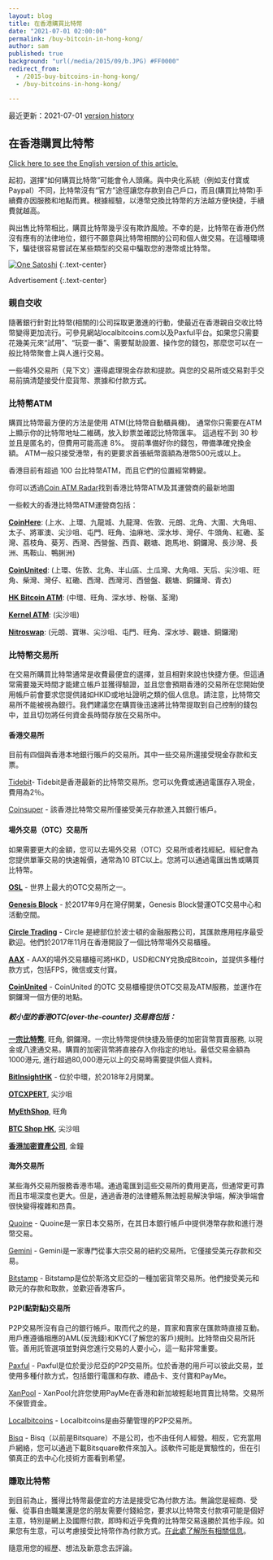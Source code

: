 ```yaml
---
layout: blog
title: 在香港購買比特幣
date: "2021-07-01 02:00:00"
permalink: /buy-bitcoin-in-hong-kong/
author: sam
published: true
background: "url(/media/2015/09/b.JPG) #FF0000"
redirect_from:
  - /2015-buy-bitcoins-in-hong-kong/
  - /buy-bitcoins-in-hong-kong/

---
```


最近更新：2021-07-01 [version history](https://github.com/bitcoinhk/bitcoinhk.github.io/commits/master/_posts/2015-09-08-buy-bitcoin-in-hong-kong.md)

## 在香港購買比特幣

[Click here to see the English version of this article.](https://www.bitcoin.org.hk/buy-bitcoin-in-hong-kong/)

起初，選擇“如何購買比特幣”可能會令人頭痛。與中央化系統（例如支付寶或Paypal）不同，比特幣沒有“官方”途徑讓您存款到自己戶口，而且(購買比特幣)手續費亦因服務和地點而異。根據經驗，以港幣兌換比特幣的方法越方便快捷，手續費就越高。

與出售比特幣相比，購買比特幣幾乎沒有欺詐風險。不幸的是，比特幣在香港仍然沒有應有的法律地位，銀行不願意與比特幣相關的公司和個人做交易。在這種環境下，騙徒很容易嘗試在某些類型的交易中騙取您的港幣或比特幣。

[![One Satoshi](https://cdn.onesatoshi.world/bitcoin-org/bitcoin-org-banner-01.jpg)](https://www.onesatoshi.world/)
{:.text-center}

Advertisement
{:.text-center}

### 親自交收

隨著銀行針對比特幣(相關的)公司採取更激進的行動，使最近在香港親自交收比特幣變得更加流行。可參見網站localbitcoins.com以及Paxful平台。如果您只需要花幾美元來“試用”、“玩耍一番”、需要幫助設置、操作您的錢包，那麼您可以在一般比特幣聚會上與人進行交易。

一些場外交易所（見下文）還得處理現金存款和提款。與您的交易所或交易對手交易前搞清楚接受什麼貨幣、票據和付款方式。

### 比特幣ATM

購買比特幣最方便的方法是使用 ATM(比特幣自動櫃員機)。 通常你只需要在ATM上顯示你的比特幣地址二維碼，放入鈔票並確認比特幣匯率。 這過程不到 30 秒並且是匿名的，但費用可能高達 8%。 提前準備好你的錢包，帶備準確兌換金額。 ATM一般只接受港幣，有的更要求首張紙幣面額為港幣500元或以上。

香港目前有超過 100 台比特幣ATM，而且它們的位置經常轉變。

你可以透過[Coin ATM Radar](http://coinatmradar.com/)找到香港比特幣ATM及其運營商的最新地圖

一些較大的香港比特幣ATM運營商包括：

**[CoinHere](https://coinhere.io/atm-locations/)**: (上水、上環、九龍城、九龍灣、佐敦、元朗、北角、大圍、大角咀、太子、將軍澳、尖沙咀、屯門、旺角、油麻地、深水埗、灣仔、牛頭角、紅磡、荃灣、荔枝角、葵芳、西灣、西營盤、西貢、觀塘、跑馬地、銅鑼灣、長沙灣、長洲、馬鞍山、鴨脷洲)

**[CoinUnited](https://coinunited.io/tc/atm)**: (上環、佐敦、北角、半山區、土瓜灣、大角咀、天后、尖沙咀、旺角、柴灣、灣仔、紅磡、西灣、西灣河、西營盤、觀塘、銅鑼灣、青衣)

**[HK Bitcoin ATM](http://hkbitcoinatm.com)**: (中環、旺角、深水埗、粉嶺、荃灣)

**[Kernel ATM](https://kernelatm.hk/)**: (尖沙咀)

**[Nitroswap](https://nitroswap.com/location-2/index.html)**: (元朗、寶琳、尖沙咀、屯門、旺角、深水埗、觀塘、銅鑼灣)

### 比特幣交易所
在交易所購買比特幣通常是收費最便宜的選擇，並且相對來說也快捷方便。但這通常需要幾天時間才能建立帳戶並獲得驗證，並且您會預期香港的交易所在您開始使用帳戶前會要求您提供諸如HKID或地址證明之類的個人信息。請注意，比特幣交易所不能被視為銀行。我們建議您在購買後迅速將比特幣提取到自己控制的錢包中，並且切勿將任何資金長時間存放在交易所中。

#### 香港交易所
目前有四個與香港本地銀行賬戶的交易所。其中一些交易所還接受現金存款和支票。 

[Tidebit](https://www.tidebit.com/)- Tidebit是香港最新的比特幣交易所。您可以免費或通過電匯存入現金，費用為2％。

[Coinsuper](https://www.coinsuper.com/) - 該香港比特幣交易所僅接受美元存款進入其銀行帳戶。

#### 場外交易（OTC）交易所

如果需要更大的金額，您可以去場外交易（OTC）交易所或者找經紀。經紀會為您提供單筆交易的快速報價，通常為10 BTC以上。您將可以通過電匯出售或購買比特幣。 

**[OSL](https://www.osl.com/)** - 世界上最大的OTC交易所之一。

**[Genesis Block](https://www.genesisblockhk.com/)** - 於2017年9月在灣仔開業，Genesis Block營運OTC交易中心和活動空間。

**[Circle Trading](https://www.circletrading.com/)** - Circle 是總部位於波士頓的金融服務公司，其匯款應用程序最受歡迎。他們於2017年11月在香港開設了一個比特幣場外交易櫃檯。

**[AAX](https://www.aax.com/otc/home)** - AAX的場外交易櫃檯可將HKD，USD和CNY兌換成Bitcoin，並提供多種付款方式，包括FPS，微信或支付寶。

**[CoinUnited](https://coinunited.io/en/otc)** - CoinUnited 的OTC 交易櫃檯提供OTC交易及ATM服務，並運作在銅鑼灣一個方便的地點。

##### 較小型的香港OTC(over-the-counter) 交易商包括：

**[一宗比特幣](https://www.onesatoshi.world/)**, 旺角, 銅鑼灣。一宗比特幣提供快捷及簡便的加密貨幣買賣服務, 以現金或八達通交易。購買的加密貨幣將直接存入你指定的地址。最低交易金額為1000港元, 進行超過80,000港元以上的交易時需要提供個人資料。

**[BitInsightHK](http://bitinsighthk.com/)** - 位於中環，於2018年2月開業。

**[OTCXPERT](https://otcxpert.com/)**, 尖沙咀

**[MyEthShop](https://www.myethshop.com/)**, 旺角

**[BTC Shop HK](https://btcshop.com.hk/)**, 尖沙咀

**[香港加密資產公司](https://www.cryptocurrencyhongkong.com/)**, 金鐘

#### 海外交易所

某些海外交易所服務香港市場。通過電匯到這些交易所的費用更高，但通常更可靠而且市場深度也更大。但是，通過香港的法律體系無法輕易解決爭端，解決爭端會很快變得複雜和昂貴。 

[Quoine](https://www.quoine.com/) - Quoine是一家日本交易所，在其日本銀行帳戶中提供港幣存款和進行港幣交易。

[Gemini](https://gemini.com/) - Gemini是一家專門從事大宗交易的紐約交易所。它僅接受美元存款和交易。 

[Bitstamp](https://www.bitstamp.net/) - Bitstamp是位於斯洛文尼亞的一種加密貨幣交易所。他們接受美元和歐元的存款和取款，並歡迎香港客戶。

#### P2P(點對點)交易所
P2P交易所沒有自己的銀行帳戶。取而代之的是，買家和賣家在匯款時直接互動。用戶應遵循相應的AML(反洗錢)和KYC(了解您的客戶)規則。比特幣由交易所託管。善用託管選項並對與您進行交易的人要小心，這一點非常重要。 

[Paxful](https://paxful.com/) - Paxful是位於愛沙尼亞的P2P交易所。位於香港的用戶可以彼此交易，並使用多種付款方式，包括銀行電匯和存款、禮品卡、支付寶和PayMe。 

[XanPool](https://xanpool.com/) - XanPool允許您使用PayMe在香港和新加坡輕鬆地買賣比特幣。交易所不保管資金。

[Localbitcoins](https://localbitcoins.com/country/HK) - Localbitcoins是由芬蘭管理的P2P交易所。

[Bisq](https://bisq.network/) - Bisq（以前是Bitsquare）不是公司，也不由任何人經營。相反，它充當用戶網絡，您可以通過下載Bitsquare軟件來加入。該軟件可能是實驗性的，但在引領真正的去中心化技術方面看到希望。

### 賺取比特幣
到目前為止，獲得比特幣最便宜的方法是接受它為付款方法。無論您是經商、受僱、從事自由職業還是您的朋友需要付錢給您，要求以比特幣支付款項可能是個好主意，特別是網上及國際付款，即時和近乎免費的比特幣交易遠勝於其他手段。如果您有生意，可以考慮接受比特幣作為付款方式。[在此處了解所有相關信息](/accept-bitcoin/)。

隨意用您的經歷、想法及新意念去評論。
